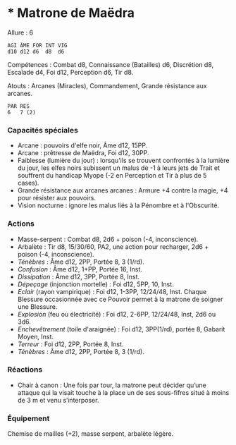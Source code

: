 # * Matrone de Maëdra

Allure : 6

	AGI	ÂME	FOR	INT	VIG
	d10	d12	d6	d8	d6

Compétences : Combat d8, Connaissance (Batailles) d6, Discrétion d8, Escalade d4, Foi d12, Perception d6, Tir d8.

Atouts : Arcanes (Miracles), Commandement, Grande résistance aux arcanes.

	PAR	RES
	6	7 (2)

### Capacités spéciales
- Arcane : pouvoirs d'elfe noir, Âme d12, 15PP.
- Arcane : prêtresse de Maëdra, Foi d12, 30PP.
- Faiblesse (lumière du jour) : lorsqu'ils se trouvent confrontés à la lumière du jour, les elfes noirs subissent un malus de -1 à leurs jets de Trait et souffrent du handicap Myope (-2 en Perception et Tir à plus de 5 cases).
- Grande résistance aux arcanes arcanes : Armure +4 contre la magie, +4 pour résister aux pouvoirs.
- Vision nocturne : ignore les malus liés à la Pénombre et à l'Obscurité.

### Actions
- Masse-serpent : Combat d8, 2d6 + poison (-4, inconscience).
- Arbalète : Tir d8, 15/30/60, PA2, une action pour recharger, 2d6 + poison (-4, inconscience).
- _Ténèbres_ : Âme d12, 2PP, Portée 8, 3 (1/rd).
- _Confusion_ : Âme d12, 1+PP, Portée 16, Inst.
- _Dissipation_ : Âme d12, 3PP, Portée 8, Inst.
- _Dépeçage_ (injonction mortelle) : Foi d12, 5PP, 10, Inst.
- _Eclair_ (rayon vampirique) : Foi d12, 1-3PP, 12/24/48, Inst. Chaque Blessure occasionnée avec ce Pouvoir permet à la matrone de soigner une Blessure.
- _Explosion_ (feu ou électricité) : Foi d12, 2-6PP, 12/24/48, Inst, 2d6 ou 3d6.
- _Enchevêtrement_ (toile d'araignée) : Foi d12, 3PP(1/rd), portée 8, Gabarit Moyen, Inst.
- _Terreur_ : Foi d12, 2PP, Portée 8, Inst.
- _Ténèbres_ : Âme d12, 2PP, Portée 8, 3 (1/rd).

### Réactions
- Chair à canon : Une fois par tour, la matrone peut décider qu’une attaque qui la visait touche à la place un de ses sous-fifres situé à moins de 3 m et venu s’interposer.

### Équipement
Chemise de mailles (+2), masse serpent, arbalète légère.
